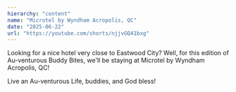 ```yaml
---
hierarchy: "content"
name: "Microtel by Wyndham Acropolis, QC"
date: "2025-06-22"
url: "https://youtube.com/shorts/njjvGQ41bxg"
---
```


Looking for a nice hotel very close to Eastwood City? Well, for this edition of Au-venturous Buddy Bites, we'll be staying at Microtel by Wyndham Acropolis, QC!

Live an Au-venturous Life, buddies, and God bless!
